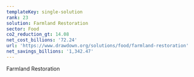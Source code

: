 ```yaml
---
templateKey: single-solution
rank: 23
solution: Farmland Restoration
sector: Food
co2_reduction_gt: 14.08
net_cost_billions: '72.24'
url: 'https://www.drawdown.org/solutions/food/farmland-restoration'
net_savings_billions: '1,342.47'
---
```


Farmland Restoration
